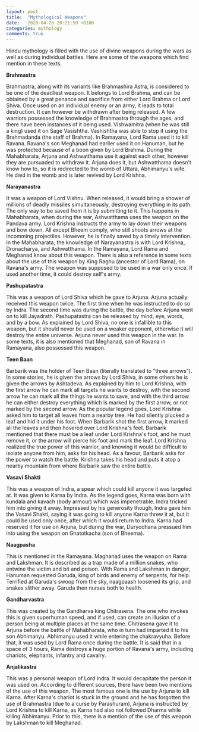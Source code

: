 ```yaml
---
layout: post
title:  "Mythological Weapons"
date:   2020-04-26 20:21:59 +0100
categories: mythology
comments: true
---
```


Hindu mythology is filled with the use of divine weapons during the wars as well as during individual battles. Here are some of the weapons which find mention in these texts.

<b>Brahmastra</b>

Brahmastra, along with its variants like Brahmashira Astra, is considered to be one of the deadliest weapon. It belongs to Lord Brahma, and can be obtained by a great penance and sacrifice from either Lord Brahma or Lord Shiva. Once used on an individual enemy or an army, it leads to total destruction. It can however be withdrawn after being released. A few warriors possessed the knowledge of Brahmastra through the ages, and there have been instances of it being used. Vishwamitra (when he was still a king) used it on Sage Vasishtha. Vashishtha was able to stop it using the Brahmadanda (the staff of Brahma). In Ramayana, Lord Rama used it to kill Ravana. Ravana's son Meghanad had earlier used it on Hanuman, but he was protected because of a boon given by Lord Brahma. During the Mahabharata, Arjuna and Ashwatthama use it against each other, however they are pursuaded to withdraw it. Arjuna does it, but Ashwatthama doesn't know how to, so it is redirected to the womb of Uttara, Abhimanyu's wife. He died in the womb and is later revived by Lord Krishna.

<b>Narayanastra</b>

It was a weapon of Lord Vishnu. When released, it would bring a shower of millions of deadly missiles simultaneously, destroying everything in its path. The only way to be saved from it is by submitting to it. This happens in Mahabharata, when during the war, Ashwatthama uses the weapon on the Pandava army. Lord Krishna instructs the army to lay down their weapons and bow down. All except Bheem comply, who still shoots arrows at the incomming projectiles. However, he is finally saved by a timely intervention. In the Mahabharata, the knowledge of Narayanastra is with Lord Krishna, Dronacharya, and Ashwatthama. In the Ramayana, Lord Rama and Meghanad know about this weapon. There is also a reference in some texts about the use of this weapon by King Raghu (ancestor of Lord Rama), on Ravana's army. The weapon was supposed to be used in a war only once. If used another time, it could destroy self's army.

<b>Pashupatastra</b>

This was a weapon of Lord Shiva which he gave to Arjuna. Arjuna actually received this weapon twice. The first time when he was instructed to do so by Indra. The second time was during the battle, the day before Arjuna went on to kill Jayadrath. Pashupatastra can be released by mind, eye, words, and by a bow. As explained by Lord Shiva, no one is infallible to this weapon, but it should never be used on a weaker opponent, otherwise it will destroy the entire universe. Arjuna never used this weapon in the war. In some texts, it is also mentioned that Meghanad, son of Ravana in Ramayana, also possessed this weapon.

<b>Teen Baan</b>

Barbarik was the holder of Teen Baan (literally translated to "three arrows"). In some stories, he is given the arrows by Lord Shiva, in some others he is given the arrows by Ashtadeva. As explained by him to Lord Krishna, with the first arrow he can mark all targets he wants to destroy, with the second arrow he can mark all the things he wants to save, and with the third arrow he can either destroy everything which is marked by the first arrow, or not marked by the second arrow. As the popular legend goes, Lord Krishna asked him to target all leaves from a nearby tree. He had silently plucked a leaf and hid it under his foot. When Barbarik shot the first arrow, it marked all the leaves and then hovered over Lord Krishna's feet. Barbarik mentioned that there must be a leaf under Lord Krishna's foot, and he must remove it, or the arrow will pierce his foot and mark the leaf. Lord Krishna realized the true power of this warrior, and knowing it would be difficult to isolate anyone from him, asks for his head. As a favour, Barbarik asks for the power to watch the battle. Krishna takes his head and puts it atop a nearby mountain from where Barbarik saw the entire battle.

<b>Vasavi Shakti</b>

This was a weapon of Indra, a spear which could kill anyone it was targeted at. It was given to Karna by Indra. As the legend goes, Karna was born with kundala and kavach (body armour) which was impenetrable. Indra tricked him into giving it away. Impressed by his generosity though, Indra gave him the Vasavi Shakti, saying it was going to kill anyone Karna threw it at, but it could be used only once, after which it would return to Indra. Karna had reserved it for use on Arjuna, but during the war, Duryodhana pressued him into using the weapon on Ghatotkacha (son of Bheema).

<b>Naagpasha</b>

This is mentioned in the Ramayana. Maghanad uses the weapon on Rama and Lakshman. It is described as a trap made of a million snakes, who entwine the victim and bit and poison. With Rama and Lakshman in danger, Hanuman requested Garuda, king of birds and enemy of serpents, for help. Terrified at Garuda's swoop from the sky, naagpaash loosened its grip, and snakes slither away. Garuda then nurses both to health.

<b>Gandharvastra</b>

This was created by the Gandharva king Chitrasena. The one who invokes this is given superhuman speed, and if used, can create an illusion of a person being at multiple places at the same time. Chitrasena gave it to Arjuna before the battle of Mahabharata, who in turn had imparted it to his son Abhimanyu. Abhimanyu used it while entering the chakravyuha. Before that, it was used by Lord Rama once during the battle. It is said that in a space of 3 hours, Rama destroys a huge portion of Ravana's army, including chariots, elephants, infantry and cavalry.

<b>Anjalikastra</b>

This was a personal weapon of Lord Indra. It would decapitate the person it was used on. According to different sources, there have been two mentions of the use of this weapon. The most famous one is the use by Arjuna to kill Karna. After Karna's chariot is stuck in the ground and he has forgotten the use of Brahmastra (due to a curse by Parashuram), Arjuna is instructed by Lord Krishna to kill Karna, as Karna had also not followed Dharma while killing Abhimanyu. Prior to this, there is a mention of the use of this weapon by Lakshman to kill Meghanad.
